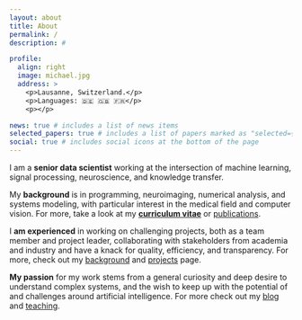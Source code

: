 ```yaml
---
layout: about
title: About
permalink: /
description: #

profile:
  align: right
  image: michael.jpg
  address: >
    <p>Lausanne, Switzerland.</p>
    <p>Languages: 🇩🇪 🇬🇧 🇫🇷</p>
    <p></p>

news: true # includes a list of news items
selected_papers: true # includes a list of papers marked as "selected={true}"
social: true # includes social icons at the bottom of the page
---
```


I am a **senior data scientist** working at the intersection of machine learning, signal processing, neuroscience, and knowledge transfer.

My **background** is in programming, neuroimaging, numerical analysis, and systems modeling, with particular interest in the medical field and computer vision. For more, take a look at my **<a href="/assets/pdf/CV_Notter.pdf">curriculum vitae</a>** or <a href="/publications">publications</a>.

I **am experienced** in working on challenging projects, both as a team member and project leader, collaborating with stakeholders from academia and industry and have a knack for quality, efficiency, and transparency. For more, check out my <a href="/background">background</a> and <a href="/projects">projects</a> page.


**My passion** for my work stems from a general curiosity and deep desire to understand complex systems, and the wish to keep up with the potential of and challenges around artificial intelligence. For more check out my <a href="/blog">blog</a> and <a href="/teaching">teaching</a>.
